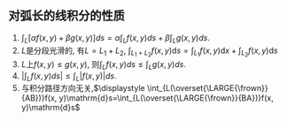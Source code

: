 ## 对弧长的线积分的性质

1. $\displaystyle\int_{L} [\alpha f(x, y) + \beta g(x, y)] ds = \alpha \int_{L} f(x, y) ds + \beta \int_{L} g(x, y) ds.$
2. $L$是分段光滑的, 有$L=L_1+L_2$, $\displaystyle \int_{L_1+L_2} f(x,y) \mathrm{d}s = \int_{L_1} f(x,y) \mathrm{d}x + \int_{L_2} f(x,y) \mathrm{d}s$
3. $L$上$f(x, y) \leqslant  g(x, y)$, 则$\displaystyle \int_{L} f(x, y) ds \leqslant \int_{L} g(x, y) ds.$
4. $\displaystyle\left| \int_{L} f(x, y) ds \right| \leqslant \int_{L} |f(x, y)| ds.$
5. 与积分路径方向无关,$\displaystyle \int_{L(\overset{\LARGE{\frown}}{AB})}f(x, y)\mathrm{d}s=\int_{L(\overset{\LARGE{\frown}}{BA})}f(x, y)\mathrm{d}s$
